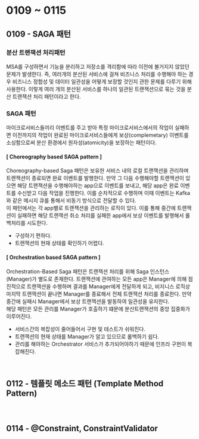 # 0109 ~ 0115

## 0109 - SAGA 패턴
### 분산 트랜잭션 처리패턴
MSA를 구성하면서 기능을 분리하고 저장소를 격리함에 따라 이전에 불거지지 않았던 문제가 발생한다. 즉, 여러개의 분산된 서비스에 걸쳐 비즈니스 처리를 수행해야 하는 경우 비즈니스 정합성 및 데이터 일관성을 어떻게 보장할 것인지 관한 문제를 다루기 위해 사용한다. 이렇게 여러 개의 분산된 서비스를 하나의 일관된 트랜잭션으로 묶는 것을 분산 트랜잭션 처리 패턴이라고 한다.

### SAGA 패턴
마이크로서비스들끼리 이벤트를 주고 받아 특정 마이크로서비스에서의 작업이 실패하면 이전까지의 작업이 완료된 마이크로서비스들에게 보상(complemetary) 이벤트를 소싱함으로써 분산 환경에서 원자성(atomicity)을 보장하는 패턴이다. 

#### **[ Choreography based SAGA pattern ]**
Choreography-based Saga 패턴은 보유한 서비스 내의 로컬 트랜잭션을 관리하며 트랜잭션이 종료되면 완료 이벤트를 발행한다. 만약 그 다음 수행해야할 트랜잭션이 있으면 해당 트랜잭션을 수행해야하는 app으로 이벤트를 보내고, 해당 app은 완료 이벤트를 수신받고 다음 작업을 진행한다. 이를 순차적으로 수행하며 이때 이벤트는 Kafka와 같은 메시지 큐를 통해서 비동기 방식으로 전달할 수 있다.  
이 패턴에서는 각 app별로 트랜잭션을 관리하는 로직이 있다. 이를 통해 중간에 트랜잭션이 실패하면 해당 트랜잭션 취소 처리를 실패한 app에서 보상 이벤트를 발행해서 롤백처리를 시도한다.

- 구성하기 편하다.
- 트랜잭션의 현재 상태를 확인하기 어렵다.

#### **[ Orchestration based SAGA pattern ]**
Orchestration-Based Saga 패턴은 트랜잭션 처리를 위해 Saga 인스턴스(Manager)가 별도로 존재한다. 트랜잭션에 관여하는 모든 app은 Manager에 의해 점진적으로 트랜잭션을 수행하며 결과를 Manager에게 전달하게 되고, 비지니스 로직상 마지막 트랜잭션이 끝나면 Manager를 종료해서 전체 트랜잭션 처리를 종료한다. 만약 중간에 실패시 Manager에서 보상 트랜잭션을 발동하여 일관성을 유지한다.  
해당 패턴은 모든 관리를 Manager가 호출하기 떄문에 분산트랜잭션의 중앙 집중화가 이루어진다.

- 서비스간의 복잡성이 줄어들어서 구현 및 테스트가 쉬워진다.
- 트랜잭션의 현재 상태를 Manager가 알고 있으므로 롤백하기 쉽다.
- 관리를 해야하는 Orchestrator 서비스가 추가되어야하기 때문에 인프라 구현이 복잡해진다.


<br>

## 0112 - 템플릿 메소드 패턴 (Template Method Pattern)
### 

<br>

## 0114 - @Constraint, ConstraintValidator
###